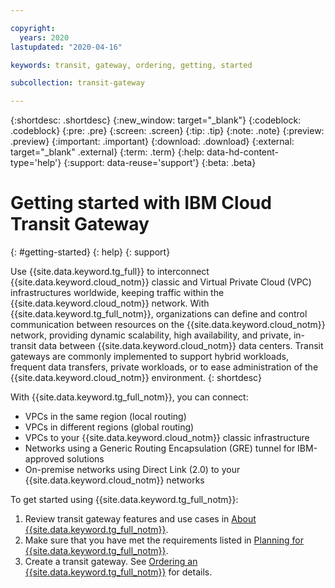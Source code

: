 ```yaml
---

copyright:
  years: 2020
lastupdated: "2020-04-16"

keywords: transit, gateway, ordering, getting, started

subcollection: transit-gateway

---
```


{:shortdesc: .shortdesc}
{:new_window: target="_blank"}
{:codeblock: .codeblock}
{:pre: .pre}
{:screen: .screen}
{:tip: .tip}
{:note: .note}
{:preview: .preview}
{:important: .important}
{:download: .download}
{:external: target="_blank" .external}
{:term: .term}
{:help: data-hd-content-type='help'}
{:support: data-reuse='support'}
{:beta: .beta}

# Getting started with IBM Cloud Transit Gateway
{: #getting-started}
{: help}
{: support}

Use {{site.data.keyword.tg_full}} to interconnect {{site.data.keyword.cloud_notm}} classic and Virtual Private Cloud (VPC) infrastructures worldwide, keeping traffic within the {{site.data.keyword.cloud_notm}} network. With {{site.data.keyword.tg_full_notm}}, organizations can define and control communication between resources on the {{site.data.keyword.cloud_notm}} network, providing dynamic scalability, high availability, and private, in-transit data between {{site.data.keyword.cloud_notm}} data centers. Transit gateways are commonly implemented to support hybrid workloads, frequent data transfers, private workloads, or to ease administration of the {{site.data.keyword.cloud_notm}} environment.
{: shortdesc}

With {{site.data.keyword.tg_full_notm}}, you can connect:

* VPCs in the same region (local routing)
* VPCs in different regions (global routing)
* VPCs to your {{site.data.keyword.cloud_notm}} classic infrastructure
* Networks using a Generic Routing Encapsulation (GRE) tunnel for IBM-approved solutions
* On-premise networks using Direct Link (2.0) to your {{site.data.keyword.cloud_notm}} networks

To get started using {{site.data.keyword.tg_full_notm}}:

1. Review transit gateway features and use cases in [About {{site.data.keyword.tg_full_notm}}](/docs/transit-gateway?topic=transit-gateway-about).
2. Make sure that you have met the requirements listed in [Planning for {{site.data.keyword.tg_full_notm}}](/docs/transit-gateway?topic=transit-gateway-helpful-tips).
3. Create a transit gateway. See [Ordering an {{site.data.keyword.tg_full_notm}}](/docs/transit-gateway?topic=transit-gateway-ordering-transit-gateway) for details.

